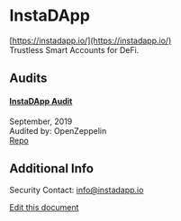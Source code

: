 
# InstaDApp
  
[https://instadapp.io/](https://instadapp.io/)<br>
Trustless Smart Accounts for DeFi.


## Audits



#### [InstaDApp Audit](https://blog.openzeppelin.com/instadapp-audit/)

September, 2019<br>
Audited by: OpenZeppelin<br>
[Repo](https://github.com/InstaDApp/smart-contract/tree/4863c0c4156af7ded9cdb38b66e5f5e527c4a6d0)
      

  



## Additional Info

Security Contact: info@instadapp.io


[Edit this document](https://github.com/ConsenSys/blockchainSecurityDB/blob/master/projects/instadapp.json)